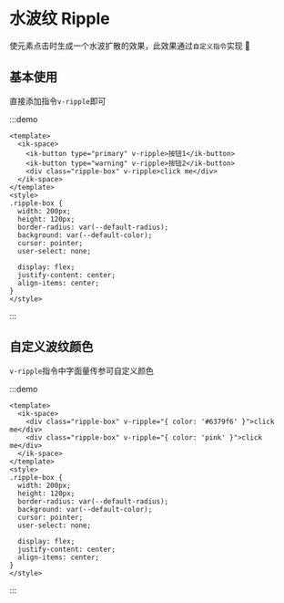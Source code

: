 # 水波纹 Ripple

使元素点击时生成一个水波扩散的效果，此效果通过`自定义指令`实现 🏀

## 基本使用

直接添加指令`v-ripple`即可

:::demo

```vue
<template>
  <ik-space>
    <ik-button type="primary" v-ripple>按钮1</ik-button>
    <ik-button type="warning" v-ripple>按钮2</ik-button>
    <div class="ripple-box" v-ripple>click me</div>
  </ik-space>
</template>
<style>
.ripple-box {
  width: 200px;
  height: 120px;
  border-radius: var(--default-radius);
  background: var(--default-color);
  cursor: pointer;
  user-select: none;

  display: flex;
  justify-content: center;
  align-items: center;
}
</style>
```

:::

## 自定义波纹颜色

`v-ripple`指令中字面量传参可自定义颜色

:::demo

```vue
<template>
  <ik-space>
    <div class="ripple-box" v-ripple="{ color: '#6379f6' }">click me</div>
    <div class="ripple-box" v-ripple="{ color: 'pink' }">click me</div>
  </ik-space>
</template>
<style>
.ripple-box {
  width: 200px;
  height: 120px;
  border-radius: var(--default-radius);
  background: var(--default-color);
  cursor: pointer;
  user-select: none;

  display: flex;
  justify-content: center;
  align-items: center;
}
</style>
```

:::
